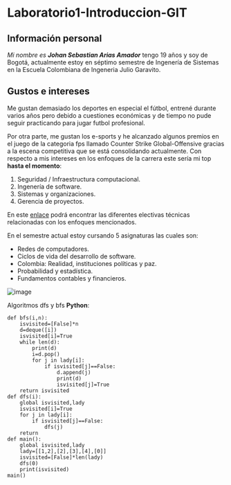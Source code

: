# Laboratorio1-Introduccion-GIT
## Información personal 
*Mi nombre es **Johan Sebastian Arias Amador***
tengo 19 años y soy de Bogotá, 
actualmente estoy en séptimo semestre de Ingenería de Sistemas en la Escuela Colombiana de Ingeneria Julio Garavito.

## Gustos e intereses
Me gustan demasiado los deportes en especial el fútbol, entrené durante varios años pero debido a cuestiones económicas y de tiempo 
no pude seguir practicando para jugar futbol profesional. 

Por otra parte, me gustan los e-sports y he alcanzado algunos premios en el juego de la categoria
fps llamado Counter Strike Global-Offensive
gracias a la escena competitiva que se está consolidando actualmente. Con respecto a mis intereses en los 
enfoques de la carrera este sería mi top **hasta el momento**:
1. Seguridad / Infraestructura computacional.
1. Ingenería de software.
1. Sistemas y organizaciones.
1. Gerencia de proyectos.


En este [enlace](https://tycho.escuelaing.edu.co/contenido/asignaturas-pregrado/3-ing-sistemas.pdf) podrá encontrar las diferentes electivas técnicas relacionadas con los enfoques mencionados.

En el semestre actual estoy cursando 5 asignaturas las cuales son:
- Redes de computadores.
- Ciclos de vida del desarrollo de software.
- Colombia: Realidad, instituciones políticas y paz.
- Probabilidad y estadística.
- Fundamentos contables y financieros.

![image][1]

[1]: http://4everstatic.com/imagenes/850xX/diversion/payaso,-explosion-215114.jpg "Clown"

Algoritmos dfs y bfs **Python**:

``` from collections import deque
def bfs(i,n):
	isvisited=[False]*n
	d=deque([i])
	isvisited[i]=True
	while len(d):
		print(d)
		i=d.pop()
		for j in lady[i]:
			if isvisited[j]==False:
				d.append(j)
				print(d)
				isvisited[j]=True
	return isvisited
def dfs(i):
    global isvisited,lady
    isvisited[i]=True
    for j in lady[i]:
        if isvisited[j]==False:
            dfs(j)
    return
def main():
    global isvisited,lady
    lady=[[1,2],[2],[3],[4],[0]]
    isvisited=[False]*len(lady)
    dfs(0)
    print(isvisited)
main()

